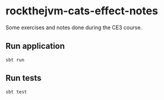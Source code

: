 # rockthejvm-cats-effect-notes

Some exercises and notes done during the CE3 course.

## Run application

```shell
sbt run
```

## Run tests

```shell
sbt test
```

